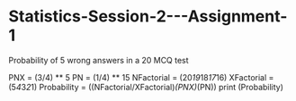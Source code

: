 # Statistics-Session-2---Assignment-1
Probability of 5 wrong answers in a 20 MCQ test

PNX = (3/4) ** 5
PN = (1/4) ** 15
NFactorial = (20*19*18*17*16)
XFactorial = (5*4*3*2*1)
Probability = ((NFactorial/XFactorial)*(PNX)*(PN))
print (Probability)
